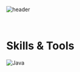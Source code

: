 ![header](https://capsule-render.vercel.app/api?type=soft&color=0:99d1ce,100:2aa889&height=170&fontAlignY=55&section=header&text=CHOO&fontSize=90&fontColor=0c1014&rotate=-8)

<br>

# Skills & Tools

<!--
![Static Badge](https://img.shields.io/badge/JAVA-007396?style=flat&logo=Java&logoColor=white) -->

![Java](https://img.shields.io/badge/Java-007396?logo=https://raw.githubusercontent.com/CHOO-O/CHOO-O/main/src/java.svg)

<!-- # Certifications
 -->
